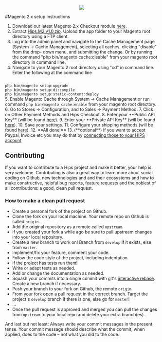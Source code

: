 <p align="center"><img src="https://hips.com/logo.svg"></p>

#Magento 2.x setup instructions

1. Download our latest Magento 2.x Checkout module [here](https://github.com/hipspay/magento-2.x-checkout-module/releases).
2. Extract [Hips.M2.v1.0.zip](https://static.hips.com/plugins/magento/Hips.M2.v1.0.zip). Upload the app folder to your Magento root directory using a FTP client. 
3. Log into the admin panel and navigate to the Cache Management page (System → Cache Management), selecting all caches, clicking "disable" from the drop- down menu, and submitting the change. Or by running the command "php bin/magento cache:disable" from your magento root directory in command line.
4. Navigate to your Magento 2 root directory using "cd" in command line. Enter the following at the command line
<code>
php bin/magento setup:upgrade  
php bin/magento setup:di:compile  
php bin/magento setup:static-content:deploy
</code>
5. Enable Magento Cache through System → Cache Management or run command <code>php bin/magento cache:enable</code> from your magento root directory. 
6. Go to Stores → Configuration, and to Sales → Payment Method.
7. Click on Other Payment Methods and Hips Checkout.
8. Enter your **Public API Key** (will be found <a href="https://dashboard.hips.com/sales_channels" target="_blank">here</a>).
9. Enter your **Private API Key** (will be found <a href="https://dashboard.hips.com/sales_channels" target="_blank">here</a>).
10. Save your settings.
11. Configure your shipping methods (will be found <a href="https://dashboard.hips.com/shippings" target="_blank">here</a>).
12. ==All done!==
13. (**optional**) If you want to accept Paypal, Invoice etc you may do that by <a href="https://dashboard.hips.com/payment/settings" target="_blank">connecting those to your HIPS account</a>


## Contributing

If you want to contribute to a Hips project and make it better, your help is very welcome. Contributing is also a great way to learn more about social coding on Github, new technologies and and their ecosystems and how to make constructive, helpful bug reports, feature requests and the noblest of all contributions: a good, clean pull request.

### How to make a clean pull request

- Create a personal fork of the project on Github.
- Clone the fork on your local machine. Your remote repo on Github is called `origin`.
- Add the original repository as a remote called `upstream`.
- If you created your fork a while ago be sure to pull upstream changes into your local repository.
- Create a new branch to work on! Branch from `develop` if it exists, else from `master`.
- Implement/fix your feature, comment your code.
- Follow the code style of the project, including indentation.
- If the project has tests run them!
- Write or adapt tests as needed.
- Add or change the documentation as needed.
- Squash your commits into a single commit with git's [interactive rebase](https://help.github.com/articles/interactive-rebase). Create a new branch if necessary.
- Push your branch to your fork on Github, the remote `origin`.
- From your fork open a pull request in the correct branch. Target the project's `develop` branch if there is one, else go for `master`!
- ...
- Once the pull request is approved and merged you can pull the changes from `upstream` to your local repo and delete
your extra branch(es).

And last but not least: Always write your commit messages in the present tense. Your commit message should describe what the commit, when applied, does to the code – not what you did to the code.

